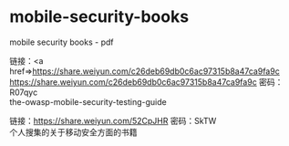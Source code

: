 # mobile-security-books
mobile security books -  pdf

链接：<a href=>https://share.weiyun.com/c26deb69db0c6ac97315b8a47ca9fa9c 
<a target="_blank"  href="https://share.weiyun.com/c26deb69db0c6ac97315b8a47ca9fa9c">https://share.weiyun.com/c26deb69db0c6ac97315b8a47ca9fa9c</a>
密码：R07qyc
</br>the-owasp-mobile-security-testing-guide

链接：<a target="_blank"  href="https://share.weiyun.com/52CpJHR">https://share.weiyun.com/52CpJHR</a>
密码：SkTW
</br>个人搜集的关于移动安全方面的书籍
